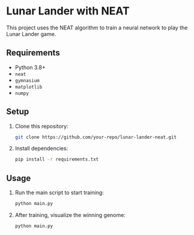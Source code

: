 # Lunar Lander with NEAT

This project uses the NEAT algorithm to train a neural network to play the Lunar Lander game.

## Requirements
- Python 3.8+
- `neat`
- `gymnasium`
- `matplotlib`
- `numpy`

## Setup
1. Clone this repository:
   ```bash
   git clone https://github.com/your-repo/lunar-lander-neat.git
   ```
2. Install dependencies:
   ```bash
   pip install -r requirements.txt
   ```

## Usage
1. Run the main script to start training:
   ```bash
   python main.py
   ```
2. After training, visualize the winning genome:
   ```bash
   python main.py
   ```
